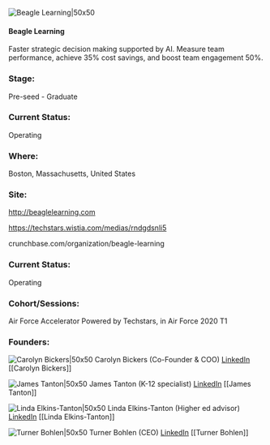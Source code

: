 

![Beagle Learning|50x50](https://apimg.techstars.com/connect/images/image_files/5e95b8e934a60d416d000158/original/bealge_2.jpg)

#### Beagle Learning
Faster strategic decision making supported by AI. Measure team performance, achieve 35% cost savings, and boost team engagement 50%.

### Stage: 
Pre-seed - Graduate 

### Current Status: 
Operating

### Where:
Boston, Massachusetts, United States

### Site:
http://beaglelearning.com

https://techstars.wistia.com/medias/rndgdsnli5

crunchbase.com/organization/beagle-learning

### Current Status: 
Operating

### Cohort/Sessions: 
Air Force Accelerator Powered by Techstars, in Air Force 2020 T1

### Founders: 

![Carolyn Bickers|50x50](https://apimg.techstars.com/connect/images/image_files/5eb9b8ce34a60d7267000029/original/Airforce-71_copy_2.jpg) Carolyn Bickers (Co-Founder & COO) [LinkedIn](https://linkedin.com/in/carolyngoettsch) [[Carolyn Bickers]]

![James Tanton|50x50]() James Tanton (K-12 specialist) [LinkedIn](https://) [[James Tanton]]

![Linda Elkins-Tanton|50x50]() Linda Elkins-Tanton (Higher ed advisor) [LinkedIn](https://) [[Linda Elkins-Tanton]]

![Turner Bohlen|50x50](http://s3.amazonaws.com/ts-accel-connect-uploads/images/image_files/5e4af497a36c1171ea000d1b/original/me.jpeg) Turner Bohlen (CEO) [LinkedIn](https://linkedin.com/in/turnerbohlen) [[Turner Bohlen]]


